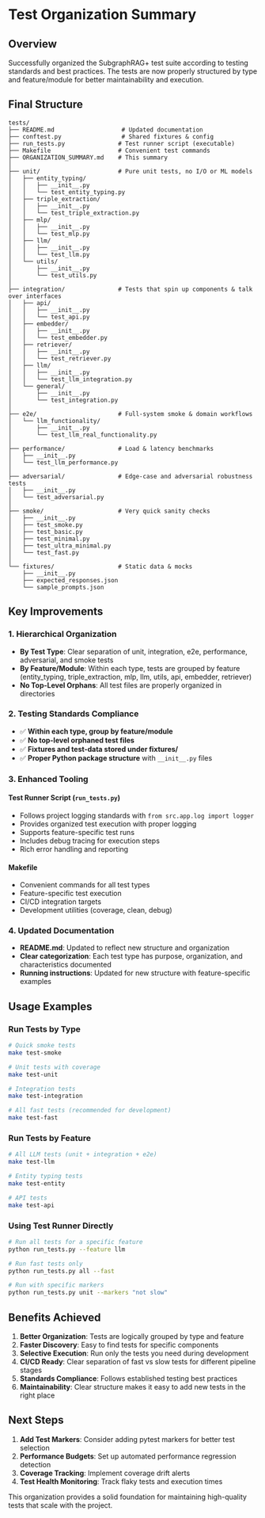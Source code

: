 # Test Organization Summary

## Overview
Successfully organized the SubgraphRAG+ test suite according to testing standards and best practices. The tests are now properly structured by type and feature/module for better maintainability and execution.

## Final Structure

```
tests/
├── README.md                   # Updated documentation
├── conftest.py                 # Shared fixtures & config
├── run_tests.py               # Test runner script (executable)
├── Makefile                   # Convenient test commands
├── ORGANIZATION_SUMMARY.md    # This summary
│
├── unit/                      # Pure unit tests, no I/O or ML models
│   ├── entity_typing/
│   │   ├── __init__.py
│   │   └── test_entity_typing.py
│   ├── triple_extraction/
│   │   ├── __init__.py
│   │   └── test_triple_extraction.py
│   ├── mlp/
│   │   ├── __init__.py
│   │   └── test_mlp.py
│   ├── llm/
│   │   ├── __init__.py
│   │   └── test_llm.py
│   └── utils/
│       ├── __init__.py
│       └── test_utils.py
│
├── integration/               # Tests that spin up components & talk over interfaces
│   ├── api/
│   │   ├── __init__.py
│   │   └── test_api.py
│   ├── embedder/
│   │   ├── __init__.py
│   │   └── test_embedder.py
│   ├── retriever/
│   │   ├── __init__.py
│   │   └── test_retriever.py
│   ├── llm/
│   │   ├── __init__.py
│   │   └── test_llm_integration.py
│   └── general/
│       ├── __init__.py
│       └── test_integration.py
│
├── e2e/                       # Full-system smoke & domain workflows
│   └── llm_functionality/
│       ├── __init__.py
│       └── test_llm_real_functionality.py
│
├── performance/               # Load & latency benchmarks
│   ├── __init__.py
│   └── test_llm_performance.py
│
├── adversarial/               # Edge-case and adversarial robustness tests
│   ├── __init__.py
│   └── test_adversarial.py
│
├── smoke/                     # Very quick sanity checks
│   ├── __init__.py
│   ├── test_smoke.py
│   ├── test_basic.py
│   ├── test_minimal.py
│   ├── test_ultra_minimal.py
│   └── test_fast.py
│
└── fixtures/                  # Static data & mocks
    ├── __init__.py
    ├── expected_responses.json
    └── sample_prompts.json
```

## Key Improvements

### 1. Hierarchical Organization
- **By Test Type**: Clear separation of unit, integration, e2e, performance, adversarial, and smoke tests
- **By Feature/Module**: Within each type, tests are grouped by feature (entity_typing, triple_extraction, mlp, llm, utils, api, embedder, retriever)
- **No Top-Level Orphans**: All test files are properly organized in directories

### 2. Testing Standards Compliance
- ✅ **Within each type, group by feature/module**
- ✅ **No top-level orphaned test files**
- ✅ **Fixtures and test-data stored under fixtures/**
- ✅ **Proper Python package structure** with `__init__.py` files

### 3. Enhanced Tooling

#### Test Runner Script (`run_tests.py`)
- Follows project logging standards with `from src.app.log import logger`
- Provides organized test execution with proper logging
- Supports feature-specific test runs
- Includes debug tracing for execution steps
- Rich error handling and reporting

#### Makefile
- Convenient commands for all test types
- Feature-specific test execution
- CI/CD integration targets
- Development utilities (coverage, clean, debug)

### 4. Updated Documentation
- **README.md**: Updated to reflect new structure and organization
- **Clear categorization**: Each test type has purpose, organization, and characteristics documented
- **Running instructions**: Updated for new structure with feature-specific examples

## Usage Examples

### Run Tests by Type
```bash
# Quick smoke tests
make test-smoke

# Unit tests with coverage
make test-unit

# Integration tests
make test-integration

# All fast tests (recommended for development)
make test-fast
```

### Run Tests by Feature
```bash
# All LLM tests (unit + integration + e2e)
make test-llm

# Entity typing tests
make test-entity

# API tests
make test-api
```

### Using Test Runner Directly
```bash
# Run all tests for a specific feature
python run_tests.py --feature llm

# Run fast tests only
python run_tests.py all --fast

# Run with specific markers
python run_tests.py unit --markers "not slow"
```

## Benefits Achieved

1. **Better Organization**: Tests are logically grouped by type and feature
2. **Faster Discovery**: Easy to find tests for specific components
3. **Selective Execution**: Run only the tests you need during development
4. **CI/CD Ready**: Clear separation of fast vs slow tests for different pipeline stages
5. **Standards Compliance**: Follows established testing best practices
6. **Maintainability**: Clear structure makes it easy to add new tests in the right place

## Next Steps

1. **Add Test Markers**: Consider adding pytest markers for better test selection
2. **Performance Budgets**: Set up automated performance regression detection
3. **Coverage Tracking**: Implement coverage drift alerts
4. **Test Health Monitoring**: Track flaky tests and execution times

This organization provides a solid foundation for maintaining high-quality tests that scale with the project. 